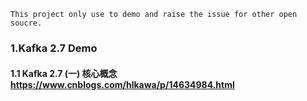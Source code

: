 ```
This project only use to demo and raise the issue for other open soucre. 
```
### 1.Kafka 2.7 Demo

#### 1.1 Kafka 2.7 (一) 核心概念 https://www.cnblogs.com/hlkawa/p/14634984.html